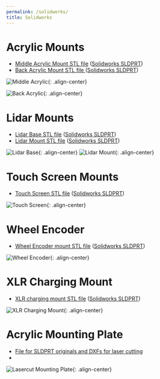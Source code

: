 ```yaml
---
permalink: /solidworks/
title: Solidworks
---
```

# Acrylic Mounts
* [Middle Acrylic Mount STL file](https://github.com/hannabanana96/MPDR_Masters/blob/master/docs/solidwork/acrylicMounts/middleAcrylicMount.STL)
([Solidworks SLDPRT](https://github.com/hannabanana96/MPDR_Masters/blob/master/docs/solidwork/acrylicMounts/acrylicMount_1.SLDPRT))
* [Back Acrylic Mount STL file ](https://github.com/hannabanana96/MPDR_Masters/blob/master/docs/solidwork/acrylicMounts/backAcrylicMount.STL)
([Solidworks SLDPRT](https://github.com/hannabanana96/MPDR_Masters/blob/master/docs/solidwork/acrylicMounts/acrylicMount_3.SLDPRT))

![Middle Acrylic](https://hannabanana96.github.io/MPDR_Project/assets/images/middleAcrylicMount.JPG){: .align-center} 

![Back Acrylic](https://hannabanana96.github.io/MPDR_Project/assets/images/backAcrylicMount.JPG){: .align-center}

# Lidar Mounts
* [Lidar Base STL file](https://github.com/hannabanana96/MPDR_Masters/blob/master/docs/solidwork/lidarMounts/lidarBase.STL)
([Solidworks SLDPRT](https://github.com/hannabanana96/MPDR_Masters/blob/master/docs/solidwork/lidarMounts/lidarBase.SLDPRT))
* [Lidar Mount STL file](https://github.com/hannabanana96/MPDR_Masters/blob/master/docs/solidwork/lidarMounts/lidarMount.STLL)
([Solidworks SLDPRT](https://github.com/hannabanana96/MPDR_Masters/blob/master/docs/solidwork/lidarMounts/lidarMount.SLDPRT))

![Lidar Base](https://hannabanana96.github.io/MPDR_Project/assets/images/lidarBase.JPG){: .align-center}
![Lidar Mount](https://hannabanana96.github.io/MPDR_Project/assets/images/lidarMount.JPG){: .align-center}

# Touch Screen Mounts
* [Touch Screen STL file](https://github.com/hannabanana96/MPDR_Masters/blob/master/docs/solidwork/touchScreenMounts/touchscreenMount.STLL)
([Solidworks SLDPRT](https://github.com/hannabanana96/MPDR_Masters/blob/master/docs/solidwork/touchScreenMounts/touchscreenMount.SLDPRT))

![Touch Screen](https://hannabanana96.github.io/MPDR_Project/assets/images/touchscreenMount.JPG){: .align-center}

# Wheel Encoder
* [Wheel Encoder mount STL file](https://github.com/hannabanana96/MPDR_Masters/blob/master/docs/solidwork/wheelEncoderMounts/motor_final.STL)
([Solidworks SLDPRT](https://github.com/hannabanana96/MPDR_Masters/blob/master/docs/solidwork/wheelEncoderMounts/motor.SLDPRT))

![Wheel Encoder](https://hannabanana96.github.io/MPDR_Project/assets/images/wheelEncoder.JPG){: .align-center}

# XLR Charging Mount
* [XLR charging mount STL file](https://github.com/hannabanana96/MPDR_Masters/blob/master/docs/solidwork/xlrChargingMount/xlrMount.STL)
([Solidworks SLDPRT](https://github.com/hannabanana96/MPDR_Masters/blob/master/docs/solidwork/xlrChargingMount/xlrMount.SLDPRT))

![XLR Charging Mount](https://hannabanana96.github.io/MPDR_Project/assets/images/xlrcharging.JPG){: .align-center}

# Acrylic Mounting Plate
* [File for SLDPRT originals and DXFs for laser cutting](https://github.com/hannabanana96/MPDR_Masters/tree/master/docs/solidwork/lasercutMountingPlate)
* 
![Lasercut Mounting Plate](https://hannabanana96.github.io/MPDR_Project/assets/images/lasercut_img.JPG){: .align-center}
